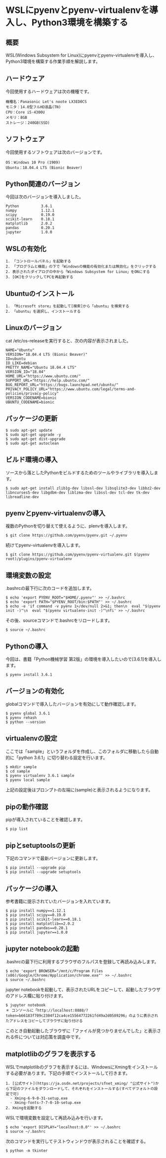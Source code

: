 # WSLにpyenvとpyenv-virtualenvを導入し、Python3環境を構築する

## 概要

WSL(Windows Subsystem for Linux)にpyenvとpyenv-virtualenvを導入し、Python3環境を構築する作業手順を解説します。

## ハードウェア

今回使用するハードウェアは次の機種です。

    機種名：Panasonic Let's noote LX3ED0CS
    モニタ：14.0型フルHD液晶(TN)
    CPU：Core i5-4300U
    メモリ：8GB
    ストレージ：240GB(SSD)

## ソフトウェア

今回使用するソフトウェアは次のバージョンです。

    OS：Windows 10 Pro (1909)
    Ubuntu：18.04.4 LTS (Bionic Beaver)

## Python関連のバージョン

今回は次のバージョンを導入しました。

    Python          3.6.1
    numpy           1.12.1
    scipy           0.19.0
    scikit-learn    0.18.1
    matplotlib      2.0.2
    pandas          0.20.1
    jupyter         1.0.0

## WSLの有効化

    1. 「コントロールパネル」を起動する
    2. 「プログラムと機能」の下で「Windowsの機能の有効化または無効化」をクリックする
    2. 表示されたダイアログの中から「Windows Subsystem for Linux」をONにする
    3. [OK]をクリックしてPCを再起動する

## Ubuntuのインストール

    1. 「Microsoft store」を起動して[検索]から「ubuntu」を検索する
    2. 「ubuntu」を選択し、インストールする

## Linuxのバージョン

cat /etc/os-releaseを実行すると、次の内容が表示されました。

    NAME="Ubuntu"
    VERSION="18.04.4 LTS (Bionic Beaver)"
    ID=ubuntu
    ID_LIKE=debian
    PRETTY_NAME="Ubuntu 18.04.4 LTS"
    VERSION_ID="18.04"
    HOME_URL="https://www.ubuntu.com/"
    SUPPORT_URL="https://help.ubuntu.com/"
    BUG_REPORT_URL="https://bugs.launchpad.net/ubuntu/"
    PRIVACY_POLICY_URL="https://www.ubuntu.com/legal/terms-and-policies/privacy-policy"
    VERSION_CODENAME=bionic
    UBUNTU_CODENAME=bionic

## パッケージの更新

    $ sudo apt-get update
    $ sudo apt-get upgrade -y
    $ sudo apt-get dist-upgrade
    $ sudo apt-get autoclean

## ビルド環境の導入

ソースから落としたPythonをビルドするためのツールやライブラリを導入します。

    $ sudo apt-get install zlib1g-dev libssl-dev libsqlite3-dev libbz2-dev libncurses5-dev libgdbm-dev liblzma-dev libssl-dev tcl-dev tk-dev libreadline-dev

## pyenvとpyenv-virtualenvの導入

複数のPythonを切り替えて使えるように、plenvを導入します。

    $ git clone https://github.com/pyenv/pyenv.git ~/.pyenv

続けてpyenv-virtualenvを導入します。

    $ git clone https://github.com/pyenv/pyenv-virtualenv.git $(pyenv root)/plugins/pyenv-virtualenv

## 環境変数の設定

.bashrcの最下行に次のコードを追加します。

    $ echo 'export PYENV_ROOT="$HOME/.pyenv"' >> ~/.bashrc
    $ echo 'export PATH="$PYENV_ROOT/bin:$PATH"' >> ~/.bashrc
    $ echo -e 'if command -v pyenv 1>/dev/null 2>&1; then\n  eval "$(pyenv init -)"\n  eval "$(pyenv virtualenv-init -)"\nfi' >> ~/.bashrc

その後、sourceコマンドで.bashrcをリロードします。

    $ source ~/.bashrc

## Pythonの導入

今回は、書籍「Python機械学習 第2版」の環境を導入したいので[3.6.1]を導入します。

    $ pyenv install 3.6.1

## バージョンの有効化

globalコマンドで導入したバージョンを有効にして動作確認します。

    $ pyenv global 3.6.1
    $ pyenv rehash
    $ python --version

## virtualenvの設定

ここでは「sample」というフォルダを作成し、このフォルダに移動したら自動的に「python 3.6.1」に切り替わる設定を行います。

    $ mkdir sample
    $ cd sample
    $ pyenv virtualenv 3.6.1 sample
    $ pyenv local sample

上記の設定後はプロンプトの左端に(sample)と表示されるようになります。

## pipの動作確認

pipが導入されていることを確認します。

    $ pip list

## pipとsetuptoolsの更新

下記のコマンドで最新バージョンに更新します。

    $ pip install --upgrade pip
    $ pip install --upgrade setuptools

## パッケージの導入

参考書籍に提示されていたバージョンを入れています。

    $ pip install numpy==1.12.1
    $ pip install scipy==0.19.0
    $ pip install scikit-learn==0.18.1
    $ pip install matplotlib==2.0.2
    $ pip install pandas==0.20.1
    $ pip install jupyter==1.0.0

## jupyter notebookの起動

.bashrcの最下行に利用するブラウザのフルパスを登録して再読み込みします。

    $ echo 'export BROWSER="/mnt/c/Program Files (x86)/Google/Chrome/Application/chrome.exe"' >> ~/.bashrc
    $ source ~/.bashrc

jupyter notebookを起動して、表示されたURLをコピーして、起動したブラウザのアドレス欄に貼り付けます。

    $ jupyter notebook
    ＊ コンソールに「http://localhost:8888/?token=b66183f709c2304f12ca4ce15564772261fd49a2d0589296」のように表示されたアドレスをコピーしてブラウザに貼り付ける

このとき自動起動したブラウザに「ファイルが見つかりませんでした」と表示される件については対応策を調査中です。

## matplotlibのグラフを表示する

WSLでmatplotlibのグラフを表示するには、WindowsにXmingをインストールする必要があります。下記の手順でインストールして行きます。

    1. [公式サイト](https://ja.osdn.net/projects/sfnet_xming/ "公式サイト")から下記のファイルをダウンロードして、それぞれをインストールする(すべてデフォルトの設定で可)
      - Xming-6-9-0-31-setup.exe
      - Xming-fonts-7-7-0-10-setup.exe
    2. Xmingを起動する

WSLで環境変数を設定して再読み込みを行います。

    $ echo 'export DISPLAY="localhost:0.0"' >> ~/.bashrc
    $ source ~/.bashrc

次のコマンドを実行してテストウィンドウが表示されることを確認する。

    $ python -m tkinter
